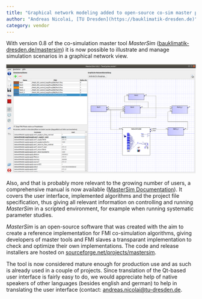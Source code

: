 ```yaml
---
title: "Graphical network modeling added to open-source co-sim master program MasterSim"
author: "Andreas Nicolai, [TU Dresden](https://bauklimatik-dresden.de)"
category: vendor
---
```


With version 0.8 of the co-simulation master tool *MasterSim* ([bauklimatik-dresden.de/mastersim](https://bauklimatik-dresden.de/mastersim)) it is now possible to illustrate and manage simulation scenarios in a graphical network view.

![MasterSim with network view](MasterSim_0.8.2_screenshot_with_network.png)

Also, and that is probably more relevant to the growing number of users, a comprehensive manual is now available ([MasterSim Documentation](https://bauklimatik-dresden.de/mastersim/documentation.php)). It covers the user interface, implemented algorithms and the project file specification, thus giving all relevant information on controlling and running *MasterSim* in a scripted environment, for example when running systematic parameter studies.

*MasterSim* is an open-source software that was created with the aim to create a reference implementation for FMI co-simulation algorithms, giving developers of master tools and FMI slaves a transparant implementation to check and optimize their own implementations. The code and release installers are hosted on [sourceforge.net/projects/mastersim](https://sourceforge.net/projects/mastersim).

The tool is now considered mature enough for production use and as such is already used in a couple of projects. Since translation of the Qt-based user interface is fairly easy to do, we would appreciate help of native speakers of other languages (besides english and german) to help in translating the user interface (contact: [andreas.nicolai@tu-dresden.de](mailto:andreas.nicolai@tu-dresden.de).
